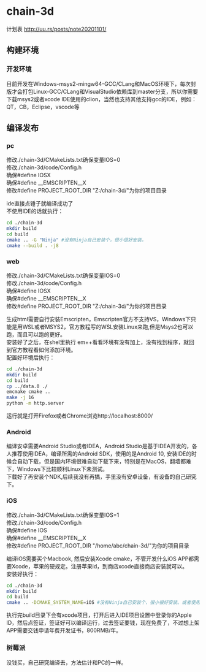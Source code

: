 # chain-3d

计划表 http://uu.rs/posts/note20201101/

## 构建环境  
### 开发环境
目前开发在Windows-msys2-mingw64-GCC/CLang和MacOS环境下，每次封版才会打包Linux-GCC/CLang和VisualStudio依赖库到master分支，所以你需要下载msys2或者xcode
IDE使用的clion，当然也支持其他支持gcc的IDE，例如：QT，CB，Eclipse，vscode等

## 编译发布
### pc
修改./chain-3d/CMakeLists.txt确保变量IOS=0  
修改./chain-3d/code/Config.h  
确保#define IOSX  
确保#define __EMSCRIPTEN__X  
修改#define PROJECT_ROOT_DIR "Z:/chain-3d/"为你的项目目录  

ide直接点锤子就编译成功了  
不使用IDE的话就执行：
``` sh
cd ./chain-3d
mkdir build
cd build
cmake .. -G "Ninja" #没有Ninja自己安装个，很小很好安装。
cmake --build . -j8
```
### web
修改./chain-3d/CMakeLists.txt确保变量IOS=0  
修改./chain-3d/code/Config.h  
确保#define IOSX  
确保#define __EMSCRIPTEN__X  
修改#define PROJECT_ROOT_DIR "Z:/chain-3d/"为你的项目目录  

生成html需要自行安装Emscripten，Emscripten官方不支持VS，Windows下只能是用WSL或者MSYS2，官方教程写的WSL安装Linux来跑,但是Msys2也可以跑，而且可以跑的更好。  
安装好了之后，在shel里执行 em++看看环境有没有加上，没有找到程序，就回到官方教程看如何添加环境。  
配置好环境后执行：
``` sh
cd ./chain-3d
mkdir build
cd build
cp ../data.0 ./
emcmake cmake ..
make -j 16
python -m http.server
```
运行就是打开Firefox或者Chrome浏览http://localhost:8000/

### Android
编译安卓需要Android Studio或者IDEA，Android Studio是基于IDEA开发的，各人推荐使用IDEA，编译所需的Android SDK，使用的是Android 10, 安装IDE的时候会自动下载，但是国内环境很难自动下载下来，特别是在MacOS，翻墙都难下，Windows下比较顺利Linux下未测试。  
下载好了再安装个NDK,后续我没有再搞，手里没有安卓设备，有设备的自己研究下。

### iOS
修改./chain-3d/CMakeLists.txt确保变量IOS=1  
修改./chain-3d/code/Config.h  
确保#define IOS  
确保#define __EMSCRIPTEN__X  
修改#define PROJECT_ROOT_DIR "/home/abc/chain-3d/"为你的项目目录  

编译iOS需要买个Macbook, 然后安装Xcode cmake，不管开发什么iOS APP都需要Xcode，苹果的硬规定。注册苹果id，到商店xcode直接商店安装就可以。  
安装好执行：  
``` sh
cd ./chain-3d
mkdir build
cd build
cmake .. -DCMAKE_SYSTEM_NAME=iOS #没有Ninja自己安装个，很小很好安装。或者使用cmake .. -G "MinGW Makefiles"
```
执行完build目录下会有xcode项目，打开后进入IDE项目设置中登录你的Apple ID，然后点签证，签证好可以编译运行，过去签证要钱，现在免费了，不过想上架APP需要交钱申请年费开发证书，800RMB/年。

### 树莓派
没钱买，自己研究编译去，方法估计和PC的一样。
